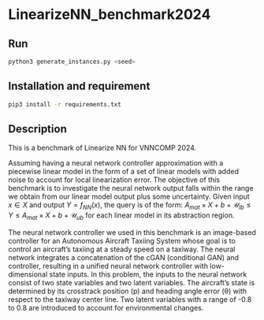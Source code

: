 # LinearizeNN_benchmark2024

Run
----------------------

```bash
python3 generate_instances.py <seed>
```

Installation and requirement
----------------------

```bash
pip3 install -r requirements.txt
```


Description
----------------------
This is a benchmark of Linearize NN for VNNCOMP 2024.


Assuming having a neural network controller approximation with a piecewise linear model in the form of a set of linear models with added noise to account for local linearization error. The objective of this benchmark is to investigate the neural network output falls within the range we obtain from our linear model output plus some uncertainty. Given input $x \in X$ and output $Y = f_{NN}(x)$, the query is of the form: $A_{mat}\times X + b + \mathcal{U}_{lb} \leq Y \leq A_{mat}\times X + b + \mathcal{U}_{ub}$ for each linear model in its abstraction region.

The neural network controller we used in this benchmark is an image-based controller for an Autonomous Aircraft Taxiing System whose goal is to control an aircraft’s taxiing at a steady speed on a taxiway. The neural network integrates a concatenation of the cGAN (conditional GAN) and controller, resulting in a unified neural network controller with low-dimensional state inputs. In this problem, the inputs to the neural network consist of two state variables and two latent variables. The aircraft’s state is determined by its crosstrack position (p) and heading angle error (θ) with respect to the taxiway center line. Two latent variables with a range of -0.8 to 0.8 are introduced to account for environmental changes.

